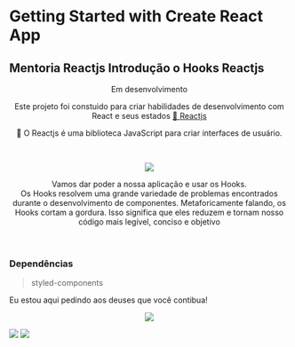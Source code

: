 # Getting Started with Create React App

## Mentoria Reactjs Introdução o Hooks Reactjs
<p align="center">Em desenvolvimento</p>
<p align="center">Este projeto foi constuido para criar habilidades de desenvolvimento com React e seus estados  <a href="https://pt-br.reactjs.org/">🔗 Reactjs</a></p>
<p align="center">🚀 O Reactjs  é uma biblioteca JavaScript para criar interfaces de usuário.</p><br>


<p align="center"><img src="https://media.giphy.com/media/mSKMcT3Xqe8s8/giphy.gif"/></p>

<div align="center">Vamos dar poder a nossa aplicação e usar os Hooks. <br> Os Hooks resolvem uma grande variedade de problemas encontrados durante o desenvolvimento de componentes. Metaforicamente falando, os Hooks cortam a gordura. Isso significa que eles reduzem e tornam nosso código mais legível, conciso e objetivo  </div> <br><br>




### Dependências <br/>
 >styled-components <br> 



Eu estou aqui pedindo aos deuses que você contibua! 

<p align="center"><img src="https://media.giphy.com/media/10kRzcdynCwUj6/giphy.gif"/></p>

[<img src="https://img.shields.io/badge/medium-%2312100E.svg?&style=for-the-badge&logo=medium&logoColor=white" />](https://devmarilia-frontend.medium.com/)  [<img src="https://img.shields.io/badge/linkedin-%230077B5.svg?&style=for-the-badge&logo=linkedin&logoColor=white" />](https://www.linkedin.com/in/mar%C3%ADlia-lemos-b2565316a/)





